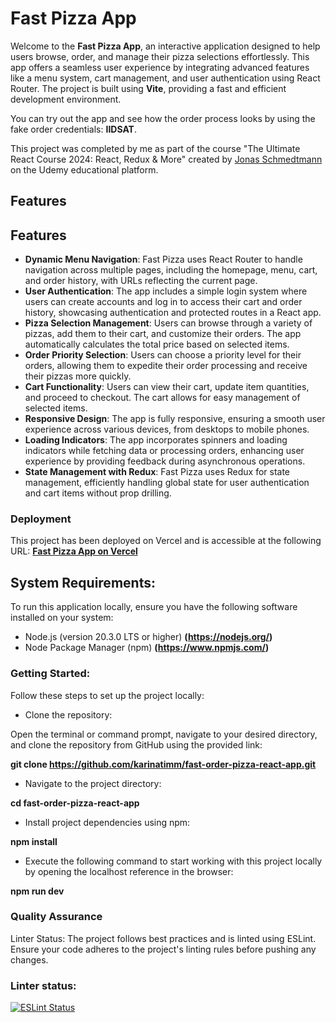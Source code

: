 # Fast Pizza App

Welcome to the **Fast Pizza App**, an interactive application designed to help users browse, order, and manage their pizza selections effortlessly. This app offers a seamless user experience by integrating advanced features like a menu system, cart management, and user authentication using React Router. The project is built using **Vite**, providing a fast and efficient development environment.

You can try out the app and see how the order process looks by using the fake order credentials: **IIDSAT**.

This project was completed by me as part of the course "The Ultimate React Course 2024: React, Redux & More" created by [Jonas Schmedtmann](https://twitter.com/jonasschmedtman) on the Udemy educational platform.

## Features

## Features

- **Dynamic Menu Navigation**: Fast Pizza uses React Router to handle navigation across multiple pages, including the homepage, menu, cart, and order history, with URLs reflecting the current page.
- **User Authentication**: The app includes a simple login system where users can create accounts and log in to access their cart and order history, showcasing authentication and protected routes in a React app.
- **Pizza Selection Management**: Users can browse through a variety of pizzas, add them to their cart, and customize their orders. The app automatically calculates the total price based on selected items.
- **Order Priority Selection**: Users can choose a priority level for their orders, allowing them to expedite their order processing and receive their pizzas more quickly.
- **Cart Functionality**: Users can view their cart, update item quantities, and proceed to checkout. The cart allows for easy management of selected items.
- **Responsive Design**: The app is fully responsive, ensuring a smooth user experience across various devices, from desktops to mobile phones.
- **Loading Indicators**: The app incorporates spinners and loading indicators while fetching data or processing orders, enhancing user experience by providing feedback during asynchronous operations.
- **State Management with Redux**: Fast Pizza uses Redux for state management, efficiently handling global state for user authentication and cart items without prop drilling.

### Deployment

This project has been deployed on Vercel and is accessible at the following URL:
**[Fast Pizza App on Vercel](https://fast-order-pizza-react-app.vercel.app/)**

## System Requirements:

To run this application locally, ensure you have the following software installed on your system:

- Node.js (version 20.3.0 LTS or higher) **(https://nodejs.org/)**
- Node Package Manager (npm) **(https://www.npmjs.com/)**

### Getting Started:

Follow these steps to set up the project locally:

- Clone the repository:

Open the terminal or command prompt, navigate to your desired directory, and clone the repository from GitHub using the provided link:

**git clone https://github.com/karinatimm/fast-order-pizza-react-app.git**

- Navigate to the project directory:

**cd fast-order-pizza-react-app**

- Install project dependencies using npm:

**npm install**

- Execute the following command to start working with this project locally by opening the localhost reference in the browser:

**npm run dev**

### Quality Assurance

Linter Status: The project follows best practices and is linted using ESLint. Ensure your code adheres to the project's linting rules before pushing any changes.

### Linter status:

[![ESLint Status](https://img.shields.io/badge/ESLint-Passing-brightgreen.svg)](https://github.com/karinatimm/fast-order-pizza-react-app.git)

